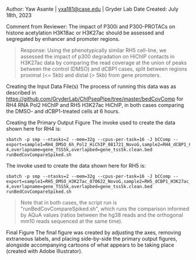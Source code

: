 Author: Yaw Asante | yxa181@case.edu | Gryder Lab
Date Created: July 18th, 2023

Comment from Reviewer:
The impact of P300i and P300-PROTACs on histone acetylation H3K18ac or H3K27ac should be assessed and segregated by enhancer and promoter regions. 
> Response: Using the phenotypically similar RH5 cell-line, we assessed the impact of p300 degradation on HiChIP contacts in H3K27ac data by comparing the read coverage at the union of peaks between the control (DMSO) and dCBP1 cases, split between regions proximal (<= 5kb) and distal (> 5kb) from gene promoters.

Creating the Input Data File(s)
The process of running this data was as described in https://github.com/GryderLab/ChIPseqPipe/tree/master/bedCovComp for RH4 RNA Pol2 HiChIP and RH5 H3K27ac HiChIP, in both cases comparing the DMSO- and dCBP1-treated cells at 6 hours.

Creating the Primary Output Figure
The invoke used to create the data shown here for RH4 is:
```
sbatch -p smp --ntasks=2 --mem=32g --cpus-per-task=16 -J bCComp --export=sample1=RH4_DMSO_6h_Pol2_HiChIP_081721_NovoG,sample2=RH4_dCBP1_6h_Pol2_HiChIP_081721_NovoG,name1=RH4_DMSO_6h_Pol2,name2=RH4_dCBP1_6h_Pol2,pValue=p-4,overlapname=gene_TSS5k,overlapbed=gene_tss5k.clean.bed runBedCovCompareSpiked.sh
```
The invoke used to create the data shown here for RH5 is:
```
sbatch -p smp --ntasks=2 --mem=32g --cpus-per-task=16 -J bCComp --export=sample1=RH5_DMSO_H3K27ac_070622_NovoG,sample2=RH5_dCBP1_H3K27ac_070622_NovoG,name1=RH5_DMSO_H3K27ac,name2=RH5_dCBP1_H3K27ac,pValue=p-4,overlapname=gene_TSS5k,overlapbed=gene_tss5k.clean.bed runBedCovCompareSpiked.sh
```
> Note that in both cases, the script run is "runBedCovCompareSpiked.sh", which runs the comparison informed by AQuA values (ratios between the hg38 reads and the orthogonal mm10 reads sequenced at the same time).


Final Figure
The final figure was created by adjusting the axes, removing extraneous labels, and placing side-by-side the primary output figures, alongside accompanying cartoons of what appears to be taking place (created with Adobe Illustrator).
